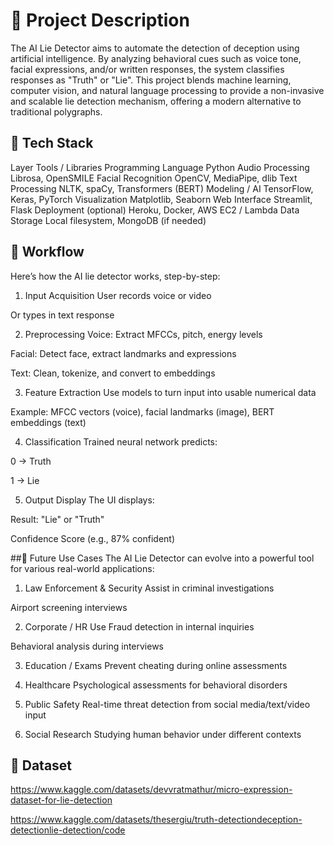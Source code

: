 # 🧾 Project Description
The AI Lie Detector aims to automate the detection of deception using artificial intelligence. By analyzing behavioral cues such as voice tone, facial expressions, and/or written responses, the system classifies responses as "Truth" or "Lie". This project blends machine learning, computer vision, and natural language processing to provide a non-invasive and scalable lie detection mechanism, offering a modern alternative to traditional polygraphs.

## 🧰 Tech Stack
Layer	Tools / Libraries
Programming Language	Python
Audio Processing	Librosa, OpenSMILE
Facial Recognition	OpenCV, MediaPipe, dlib
Text Processing	NLTK, spaCy, Transformers (BERT)
Modeling / AI	TensorFlow, Keras, PyTorch
Visualization	Matplotlib, Seaborn
Web Interface	Streamlit, Flask
Deployment (optional)	Heroku, Docker, AWS EC2 / Lambda
Data Storage	Local filesystem, MongoDB (if needed)

## 🔄 Workflow
Here’s how the AI lie detector works, step-by-step:

1. Input Acquisition
User records voice or video

Or types in text response

2. Preprocessing
Voice: Extract MFCCs, pitch, energy levels

Facial: Detect face, extract landmarks and expressions

Text: Clean, tokenize, and convert to embeddings

3. Feature Extraction
Use models to turn input into usable numerical data

Example: MFCC vectors (voice), facial landmarks (image), BERT embeddings (text)

4. Classification
Trained neural network predicts:

0 → Truth

1 → Lie

5. Output Display
The UI displays:

Result: "Lie" or "Truth"

Confidence Score (e.g., 87% confident)

##🔮 Future Use Cases
The AI Lie Detector can evolve into a powerful tool for various real-world applications:

1. Law Enforcement & Security
Assist in criminal investigations

Airport screening interviews

2. Corporate / HR Use
Fraud detection in internal inquiries

Behavioral analysis during interviews

3. Education / Exams
Prevent cheating during online assessments

4. Healthcare
Psychological assessments for behavioral disorders

5. Public Safety
Real-time threat detection from social media/text/video input

6. Social Research
Studying human behavior under different contexts

## 📁 Dataset
https://www.kaggle.com/datasets/devvratmathur/micro-expression-dataset-for-lie-detection

https://www.kaggle.com/datasets/thesergiu/truth-detectiondeception-detectionlie-detection/code
